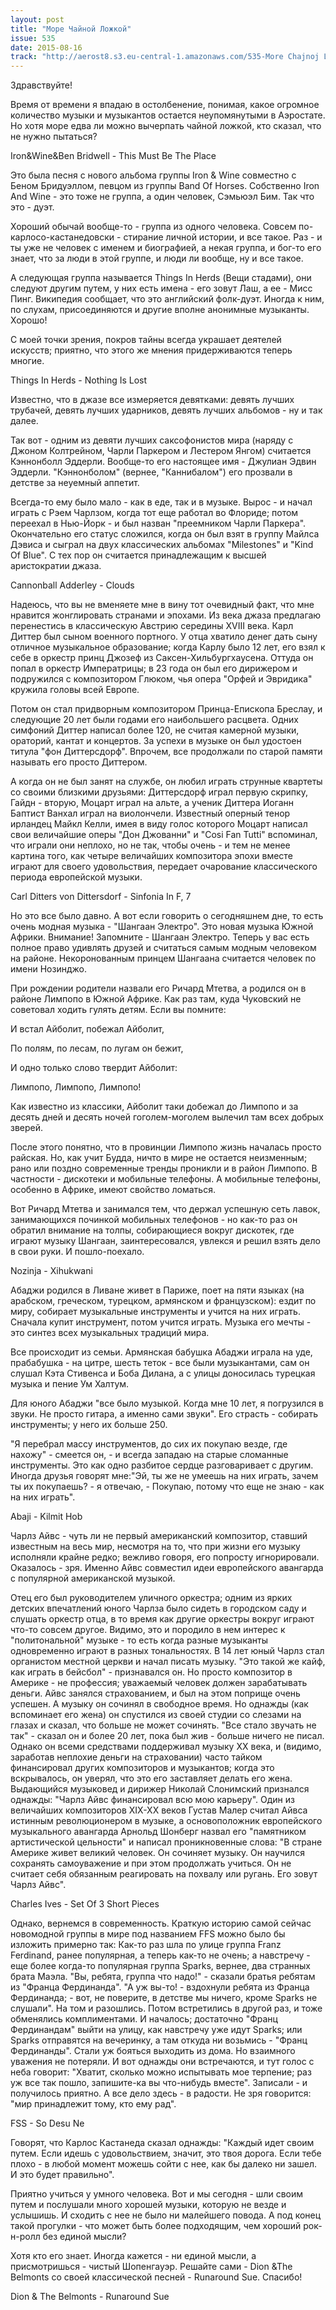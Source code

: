 ```yaml
---
layout: post
title: "Море Чайной Ложкой"
issue: 535
date: 2015-08-16
track: "http://aerost8.s3.eu-central-1.amazonaws.com/535-More Chajnoj Lozhkoj.mp3"
---
```


Здравствуйте!

Время от времени я впадаю в остолбенение, понимая, какое огромное количество музыки и музыкантов остается неупомянутыми в Аэростате. Но хотя море едва ли можно вычерпать чайной ложкой, кто сказал, что не нужно пытаться?

Iron&Wine&Ben Bridwell - This Must Be The Place

Это была песня с нового альбома группы Iron & Wine совместно с Беном Бридуэллом, певцом из группы Band Of Horses. Собственно Iron And Wine - это тоже не группа, а один человек, Сэмьюэл Бим. Так что это - дуэт.

Хороший обычай вообще-то - группа из одного человека. Совсем по-карлосо-кастанедовски - стирание личной истории, и все такое. Раз - и ты уже не человек с именем и биографией, а некая группа, и бог-то его знает, что за люди в этой группе, и люди ли вообще, ну и все такое.

А следующая группа называется Things In Herds (Вещи стадами), они следуют другим путем, у них есть имена - его зовут Лаш, а ее - Мисс Пинг. Википедия сообщает, что это английский фолк-дуэт. Иногда к ним, по слухам, присоединяются и другие вполне анонимные музыканты. Хорошо!

С моей точки зрения, покров тайны всегда украшает деятелей искусств; приятно, что этого же мнения придерживаются теперь многие.

Things In Herds - Nothing Is Lost

Известно, что в джазе все измеряется девятками: девять лучших трубачей, девять лучших ударников, девять лучших альбомов - ну и так далее.

Так вот - одним из девяти лучших саксофонистов мира (наряду с Джоном Колтрейном, Чарли Паркером и Лестером Янгом) считается Кэннонболл Эддерли. Вообще-то его настоящее имя - Джулиан Эдвин Эддерли. "Кэннонболом" (вернее, "Каннибалом") его прозвали в детстве за неуемный аппетит.

Всегда-то ему было мало - как в еде, так и в музыке. Вырос - и начал играть с Рэем Чарлзом, когда тот еще работал во Флориде; потом переехал в Нью-Йорк - и был назван "преемником Чарли Паркера". Окончательно его статус сложился, когда он был взят в группу Майлса Дэвиса и сыграл на двух классических альбомах "Milestones" и "Kind Of Blue". С тех пор он считается принадлежащим к высшей аристократии джаза.

Cannonball Adderley - Clouds

Надеюсь, что вы не вменяете мне в вину тот очевидный факт, что мне нравится жонглировать странами и эпохами. Из века джаза предлагаю перенестись в классическую Австрию середины XVIII века. Карл Диттер был сыном военного портного. У отца хватило денег дать сыну отличное музыкальное образование; когда Карлу было 12 лет, его взял к себе в оркестр принц Джозеф из Саксен-Хильбургхаусена. Оттуда он попал в оркестр Императрицы; в 23 года он был его дирижером и подружился с композитором Глюком, чья опера "Орфей и Эвридика" кружила головы всей Европе.

Потом он стал придворным композитором Принца-Епископа Бреслау, и следующие 20 лет были годами его наибольшего расцвета. Одних симфоний Диттер написал более 120, не считая камерной музыки, ораторий, кантат и концертов. За успехи в музыке он был удостоен титула "фон Диттерсдорф". Впрочем, все продолжали по старой памяти называть его просто Диттером.

А когда он не был занят на службе, он любил играть струнные квартеты со своими близкими друзьями: Диттерсдорф играл первую скрипку, Гайдн - вторую, Моцарт играл на альте, а ученик Диттера Иоганн Баптист Ванхал играл на виолончели. Известный оперный тенор ирландец Майкл Келли, имея в виду голос которого Моцарт написал свои величайшие оперы "Дон Джованни" и "Cosi Fan Tutti" вспоминал, что играли они неплохо, но не так, чтобы очень - и тем не менее картина того, как четыре величайших композитора эпохи вместе играют для своего удовольствия, передает очарование классического периода европейской музыки.

Carl Ditters von Dittersdorf - Sinfonia In F, 7

Но это все было давно. А вот если говорить о сегодняшнем дне, то есть очень модная музыка - "Шангаан Электро". Это новая музыка Южной Африки. Внимание! Запомните - Шангаан Электро. Теперь у вас есть полное право удивлять друзей и считаться самым модным человеком на районе. Некоронованным принцем Шангаана считается человек по имени Нозинджо.

При рождении родители назвали его Ричард Мтетва, а родился он в районе Лимпопо в Южной Африке. Как раз там, куда Чуковский не советовал ходить гулять детям. Если вы помните:

И встал Айболит, побежал Айболит,

По полям, по лесам, по лугам он бежит,

И одно только слово твердит Айболит:

Лимпопо, Лимпопо, Лимпопо!

Как известно из классики, Айболит таки добежал до Лимпопо и за десять дней и десять ночей гоголем-моголем вылечил там всех добрых зверей.

После этого понятно, что в провинции Лимпопо жизнь началась просто райская. Но, как учит Будда, ничто в мире не остается неизменным; рано или поздно современные тренды проникли и в район Лимпопо. В частности - дискотеки и мобильные телефоны. А мобильные телефоны, особенно в Африке, имеют свойство ломаться.

Вот Ричард Мтетва и занимался тем, что держал успешную сеть лавок, занимающихся починкой мобильных телефонов - но как-то раз он обратил внимание на толпы, собирающиеся вокруг дискотек, где играют музыку Шангаан, заинтересовался, увлекся и решил взять дело в свои руки. И пошло-поехало.

Nozinja - Xihukwani

Абаджи родился в Ливане живет в Париже, поет на пяти языках (на арабском, греческом, турецком, армянском и французском): ездит по миру, собирает музыкальные инструменты и учится на них играть. Сначала купит инструмент, потом учится играть. Музыка его мечты - это синтез всех музыкальных традиций мира.

Все происходит из семьи. Армянская бабушка Абаджи играла на уде, прабабушка - на цитре, шесть теток - все были музыкантами, сам он слушал Кэта Стивенса и Боба Дилана, а с улицы доносилась турецкая музыка и пение Ум Халтум.

Для юного Абаджи "все было музыкой. Когда мне 10 лет, я погрузился в звуки. Не просто гитара, а именно сами звуки". Его страсть - собирать инструменты; у него их больше 250.

"Я перебрал массу инструментов, до сих их покупаю везде, где нахожу" - смеется он, - и всегда западаю на старые сломанные инструменты. Это как одно разбитое сердце разговаривает с другим. Иногда друзья говорят мне:"Эй, ты же не умеешь на них играть, зачем ты их покупаешь? - я отвечаю, - Покупаю, потому что еще не знаю - как на них играть".

Abaji - Kilmit Hob

Чарлз Айвс - чуть ли не первый американский композитор, ставший известным на весь мир, несмотря на то, что при жизни его музыку исполняли крайне редко; вежливо говоря, его попросту игнорировали. Оказалось - зря. Именно Айвс совместил идеи европейского авангарда с популярной американской музыкой.

Отец его был руководителем уличного оркестра; одним из ярких детских впечатлений юного Чарлза было сидеть в городском саду и слушать оркестр отца, в то время как другие оркестры вокруг играют что-то совсем другое. Видимо, это и породило в нем интерес к "политональной" музыке - то есть когда разные музыканты одновременно играют в разных тональностях. В 14 лет юный Чарлз стал органистом местной церкви и начал писать музыку. "Это такой же кайф, как играть в бейсбол" - признавался он. Но просто композитор в Америке - не профессия; уважаемый человек должен зарабатывать деньги. Айвс занялся страхованием, и был на этом поприще очень успешен. А музыку он сочинял в свободное время. Но однажды (как вспоминает его жена) он спустился из своей студии со слезами на глазах и сказал, что больше не может сочинять. "Все стало звучать не так" - сказал он и более 20 лет, пока был жив - больше ничего не писал. Однако он всеми средствами поддерживал музыку XX века, и (видимо, заработав неплохие деньги на страховании) часто тайком финансировал других композиторов и музыкантов; когда это вскрывалось, он уверял, что это его заставляет делать его жена. Выдающийся музыковед и дирижер Николай Слонимский признался однажды: "Чарлз Айвс финансировал всю мою карьеру". Один из величайших композиторов XIX-XX веков Густав Малер считал Айвса истинным революционером в музыке, а основоположник европейского музыкального авангарда Арнольд Шонберг назвал его "памятником артистической цельности" и написал проникновенные слова: "В стране Америке живет великий человек. Он сочиняет музыку. Он научился сохранять самоуважение и при этом продолжать учиться. Он не считает себя обязанным реагировать на похвалу или ругань. Его зовут Чарлз Айвс".

Charles Ives - Set Of 3 Short Pieces

Однако, вернемся в современность. Краткую историю самой сейчас новомодной группы в мире под названием FFS можно было бы изложить примерно так: Как-то раз шла по улице группа Franz Ferdinand, ранее популярная, а теперь как-то не очень; а навстречу - еще более когда-то популярная группа Sparks, вернее, два странных брата Маэла. "Вы, ребята, группа что надо!" - сказали братья ребятам из "Франца Фердинанда". "А уж вы-то! - вздохнули ребята из Франца Фердинанда; - вот, не поверите, в детстве мы ничего, кроме Sparks не слушали". На том и разошлись. Потом встретились в другой раз, и тоже обменялись комплиментами. И началось; достаточно "Франц Фердинандам" выйти на улицу, как навстречу уже идут Sparks; или Sparks отправятся на вечеринку, а там откуда ни возьмись - "Франц Фердинанды". Стали уж бояться выходить из дома. Но взаимного уважения не потеряли. И вот однажды они встречаются, и тут голос с неба говорит: "Хватит, сколько можно испытывать мое терпение; раз уж все так пошло, запишите-ка вы что-нибудь вместе". Записали - и получилось приятно. А все дело здесь - в радости. Не зря говорится: "мир принадлежит тому, кто ему рад".

FSS - So Desu Ne

Говорят, что Карлос Кастанеда сказал однажды: "Каждый идет своим путем. Если идешь с удовольствием, значит, это твоя дорога. Если тебе плохо - в любой момент можешь сойти с нее, как бы далеко ни зашел. И это будет правильно".

Приятно учиться у умного человека. Вот и мы сегодня - шли своим путем и послушали много хорошей музыки, которую не везде и услышишь. И сходить с нее не было ни малейшего повода. А под конец такой прогулки - что может быть более подходящим, чем хороший рок-н-ролл без единой мысли?

Хотя кто его знает. Иногда кажется - ни единой мысли, а присмотришься - чистый Шопенгауэр. Решайте сами - Dion &The Belmonts со своей классической песней - Runaround Sue. Спасибо!

Dion & The Belmonts - Runaround Sue
